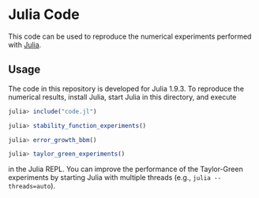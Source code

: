 # Julia Code

This code can be used to reproduce the numerical experiments
performed with [Julia](https://julialang.org).

## Usage

The code in this repository is developed for Julia 1.9.3.
To reproduce the numerical results, install Julia, start
Julia in this directory, and execute

```julia
julia> include("code.jl")

julia> stability_function_experiments()

julia> error_growth_bbm()

julia> taylor_green_experiments()
```

in the Julia REPL. You can improve the performance of the
Taylor-Green experiments by starting Julia with multiple
threads (e.g., `julia --threads=auto`).
